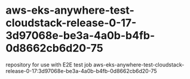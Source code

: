 # aws-eks-anywhere-test-cloudstack-release-0-17-3d97068e-be3a-4a0b-b4fb-0d8662cb6d20-75
repository for use with E2E test job aws-eks-anywhere-test-cloudstack-release-0-17:3d97068e-be3a-4a0b-b4fb-0d8662cb6d20-75
